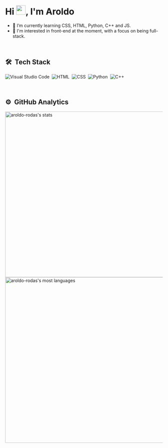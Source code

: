 <h1 align="left">Hi <img src="https://raw.githubusercontent.com/kaueMarques/kaueMarques/master/hi.gif" height="30px">, I'm Aroldo</h1>

- 🌱 I’m currently learning CSS, HTML, Python, C++ and JS.
- 💬 I'm interested in front-end at the moment, with a focus on being full-stack.

<br>

## 🛠 &nbsp;Tech Stack
![Visual Studio Code](https://img.shields.io/badge/-Visual%20Studio%20Code-05122A?style=flat&logo=visual-studio-code&logoColor=007ACC)&nbsp;
![HTML](https://img.shields.io/badge/-HTML-05122A?style=flat&logo=HTML5)&nbsp;
![CSS](https://img.shields.io/badge/-CSS-05122A?style=flat&logo=CSS3&logoColor=1572B6)&nbsp;
![Python](https://img.shields.io/badge/-phyton-05122A?style=flat&logo=CSS3&logoColor=1572B6)&nbsp;
![C++](https://img.shields.io/badge/-C++-05122A?style=flat&logo=CSS3&logoColor=1572B6)&nbsp;

<br>

## ⚙️ &nbsp;GitHub Analytics

<p align="left">
<img width="530em" src="https://github-readme-stats.vercel.app/api?username=aroldo-rodas&show_icons=true&theme=vision-friendly-dark" alt="aroldo-rodas's stats"/>
<img width="530em" src="https://github-readme-stats.vercel.app/api/top-langs/?username=aroldo-rodas&layout=compact&theme=vision-friendly-dark" alt="aroldo-rodas's most languages"/>
</p>
<!--
**aroldo-rodas/aroldo-rodas** is a ✨ _special_ ✨ repository because its `README.md` (this file) appears on your GitHub profile.

Here are some ideas to get you started:

- 🔭 I’m currently working on ...
- 🌱 I’m currently learning ...
- 👯 I’m looking to collaborate on ...
- 🤔 I’m looking for help with ...
- 💬 Ask me about ...
- 📫 How to reach me: ...
- 😄 Pronouns: ...
- ⚡ Fun fact: ...
-->
